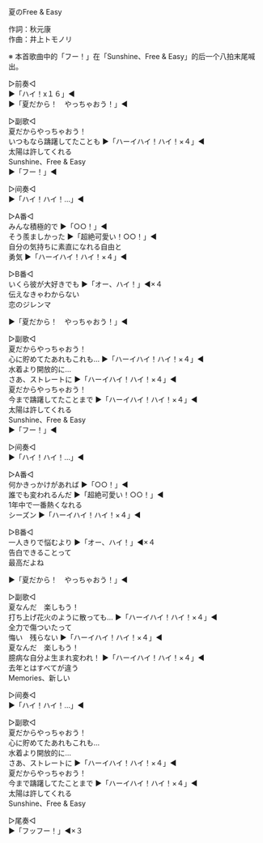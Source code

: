 夏のFree & Easy  
  
作詞：秋元康  
作曲：井上トモノリ  
  
※ 本首歌曲中的「フー！」在「Sunshine、Free & Easy」的后一个八拍末尾喊出。  
  
▷前奏◁  
▶「ハイ！x１６」◀   
▶「夏だから！　やっちゃおう！」◀   
  
▷副歌◁  
夏だからやっちゃおう！  
いつもなら躊躇してたことも  ▶「ハーイハイ！ハイ！×４」◀   
太陽は許してくれる  
Sunshine、Free & Easy   
▶「フー！」◀   
  
▷间奏◁  
▶「ハイ！ハイ！…」◀   
  
▷A番◁  
みんな積極的で ▶「○○！」◀   
そう羨ましかった ▶「超絶可愛い！○○！」◀   
自分の気持ちに素直になれる自由と  
勇気 ▶「ハーイハイ！ハイ！×４」◀   
  
▷B番◁  
いくら彼が大好きでも ▶「オー、ハイ！」◀×４  
伝えなきゃわからない  
恋のジレンマ  
  
▶「夏だから！　やっちゃおう！」◀   
  
▷副歌◁  
夏だからやっちゃおう！  
心に貯めてたあれもこれも… ▶「ハーイハイ！ハイ！×４」◀   
水着より開放的に…  
さあ、ストレートに ▶「ハーイハイ！ハイ！×４」◀   
夏だからやっちゃおう！  
今まで躊躇してたことまで ▶「ハーイハイ！ハイ！×４」◀   
太陽は許してくれる  
Sunshine、Free & Easy  
▶「フー！」◀   
  
▷间奏◁  
▶「ハイ！ハイ！…」◀   
  
▷A番◁  
何かきっかけがあれば ▶「○○！」◀   
誰でも変われるんだ ▶「超絶可愛い！○○！」◀   
1年中で一番熱くなれる  
シーズン ▶「ハーイハイ！ハイ！×４」◀   
  
▷B番◁  
一人きりで悩むより ▶「オー、ハイ！」◀×４   
告白できることって  
最高だよね  
  
▶「夏だから！　やっちゃおう！」◀   
  
▷副歌◁  
夏なんだ　楽しもう！  
打ち上げ花火のように散っても… ▶「ハーイハイ！ハイ！×４」◀   
全力で傷ついたって  
悔い　残らない ▶「ハーイハイ！ハイ！×４」◀   
夏なんだ　楽しもう！  
臆病な自分よ生まれ変われ！ ▶「ハーイハイ！ハイ！×４」◀   
去年とはすべてが違う  
Memories、新しい  
  
▷间奏◁  
▶「ハイ！ハイ！…」◀   
  
▷副歌◁  
夏だからやっちゃおう！  
心に貯めてたあれもこれも…  
水着より開放的に…  
さあ、ストレートに ▶「ハーイハイ！ハイ！×４」◀   
夏だからやっちゃおう！  
今まで躊躇してたことまで ▶「ハーイハイ！ハイ！×４」◀   
太陽は許してくれる  
Sunshine、Free & Easy  
  
▷尾奏◁  
▶「フッフー！」◀×３  
